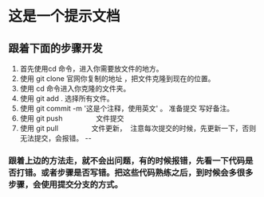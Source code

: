 # 这是一个提示文档
## 跟着下面的步骤开发
1. 首先使用cd 命令，进入你需要放文件的地方。
2. 使用 git clone 官网你复制的地址 ，把文件克隆到现在的位置。
3. 使用 cd 命令进入你克隆的文件夹。
4. 使用 git add .                    选择所有文件。
5. 使用 git commit -m '这是个注释，使用英文' 。      准备提交 写好备注。
6. 使用 git push                 文件提交
6. 使用 git pull                 文件更新，  注意每次提交的时候，先更新一下，否则无法提交，会报错。
--
### 跟着上边的方法走，就不会出问题，有的时候报错，先看一下代码是否打错。或者步骤是否写错。把这些代码熟练之后，到时候会多很多步骤，会使用提交分支的方式。
